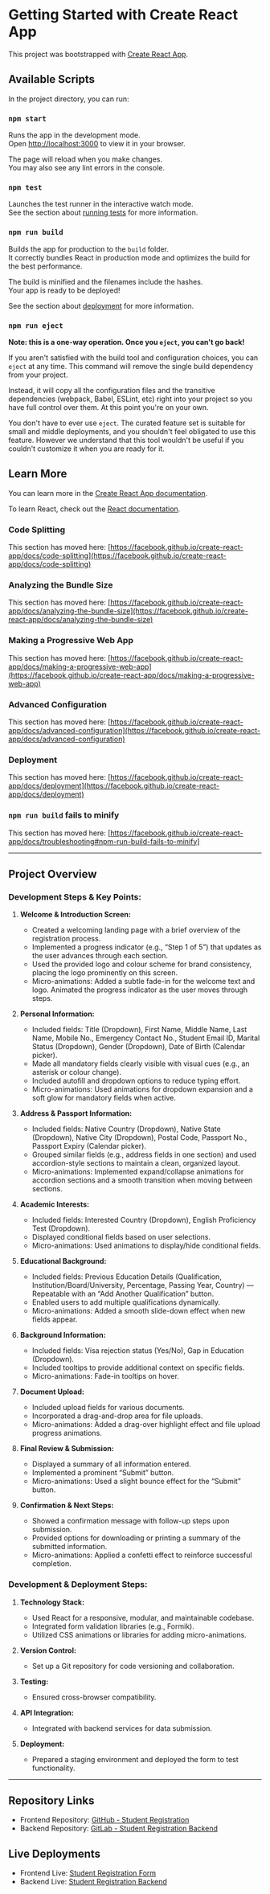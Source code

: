 # Getting Started with Create React App

This project was bootstrapped with [Create React App](https://github.com/facebook/create-react-app).

## Available Scripts

In the project directory, you can run:

### `npm start`

Runs the app in the development mode.\
Open [http://localhost:3000](http://localhost:3000) to view it in your browser.

The page will reload when you make changes.\
You may also see any lint errors in the console.

### `npm test`

Launches the test runner in the interactive watch mode.\
See the section about [running tests](https://facebook.github.io/create-react-app/docs/running-tests) for more information.

### `npm run build`

Builds the app for production to the `build` folder.\
It correctly bundles React in production mode and optimizes the build for the best performance.

The build is minified and the filenames include the hashes.\
Your app is ready to be deployed!

See the section about [deployment](https://facebook.github.io/create-react-app/docs/deployment) for more information.

### `npm run eject`

**Note: this is a one-way operation. Once you `eject`, you can't go back!**

If you aren't satisfied with the build tool and configuration choices, you can `eject` at any time. This command will remove the single build dependency from your project.

Instead, it will copy all the configuration files and the transitive dependencies (webpack, Babel, ESLint, etc) right into your project so you have full control over them. At this point you're on your own.

You don't have to ever use `eject`. The curated feature set is suitable for small and middle deployments, and you shouldn't feel obligated to use this feature. However we understand that this tool wouldn't be useful if you couldn't customize it when you are ready for it.

## Learn More

You can learn more in the [Create React App documentation](https://facebook.github.io/create-react-app/docs/getting-started).

To learn React, check out the [React documentation](https://reactjs.org/).

### Code Splitting

This section has moved here: [https://facebook.github.io/create-react-app/docs/code-splitting](https://facebook.github.io/create-react-app/docs/code-splitting)

### Analyzing the Bundle Size

This section has moved here: [https://facebook.github.io/create-react-app/docs/analyzing-the-bundle-size](https://facebook.github.io/create-react-app/docs/analyzing-the-bundle-size)

### Making a Progressive Web App

This section has moved here: [https://facebook.github.io/create-react-app/docs/making-a-progressive-web-app](https://facebook.github.io/create-react-app/docs/making-a-progressive-web-app)

### Advanced Configuration

This section has moved here: [https://facebook.github.io/create-react-app/docs/advanced-configuration](https://facebook.github.io/create-react-app/docs/advanced-configuration)

### Deployment

This section has moved here: [https://facebook.github.io/create-react-app/docs/deployment](https://facebook.github.io/create-react-app/docs/deployment)

### `npm run build` fails to minify

This section has moved here: [https://facebook.github.io/create-react-app/docs/troubleshooting#npm-run-build-fails-to-minify]

---

## Project Overview

### Development Steps & Key Points:
1. **Welcome & Introduction Screen:** 
   - Created a welcoming landing page with a brief overview of the registration process.
   - Implemented a progress indicator (e.g., “Step 1 of 5”) that updates as the user advances through each section.
   - Used the provided logo and colour scheme for brand consistency, placing the logo prominently on this screen.
   - Micro-animations: Added a subtle fade-in for the welcome text and logo. Animated the progress indicator as the user moves through steps.
  
2. **Personal Information:** 
   - Included fields: Title (Dropdown), First Name, Middle Name, Last Name, Mobile No., Emergency Contact No., Student Email ID, Marital Status (Dropdown), Gender (Dropdown), Date of Birth (Calendar picker).
   - Made all mandatory fields clearly visible with visual cues (e.g., an asterisk or colour change).
   - Included autofill and dropdown options to reduce typing effort.
   - Micro-animations: Used animations for dropdown expansion and a soft glow for mandatory fields when active.

3. **Address & Passport Information:**
   - Included fields: Native Country (Dropdown), Native State (Dropdown), Native City (Dropdown), Postal Code, Passport No., Passport Expiry (Calendar picker).
   - Grouped similar fields (e.g., address fields in one section) and used accordion-style sections to maintain a clean, organized layout.
   - Micro-animations: Implemented expand/collapse animations for accordion sections and a smooth transition when moving between sections.

4. **Academic Interests:**
   - Included fields: Interested Country (Dropdown), English Proficiency Test (Dropdown).
   - Displayed conditional fields based on user selections.
   - Micro-animations: Used animations to display/hide conditional fields.

5. **Educational Background:**
   - Included fields: Previous Education Details (Qualification, Institution/Board/University, Percentage, Passing Year, Country) — Repeatable with an “Add Another Qualification” button.
   - Enabled users to add multiple qualifications dynamically.
   - Micro-animations: Added a smooth slide-down effect when new fields appear.

6. **Background Information:**
   - Included fields: Visa rejection status (Yes/No), Gap in Education (Dropdown).
   - Included tooltips to provide additional context on specific fields.
   - Micro-animations: Fade-in tooltips on hover.

7. **Document Upload:**
   - Included upload fields for various documents.
   - Incorporated a drag-and-drop area for file uploads.
   - Micro-animations: Added a drag-over highlight effect and file upload progress animations.

8. **Final Review & Submission:**
   - Displayed a summary of all information entered.
   - Implemented a prominent “Submit” button.
   - Micro-animations: Used a slight bounce effect for the “Submit” button.

9. **Confirmation & Next Steps:**
   - Showed a confirmation message with follow-up steps upon submission.
   - Provided options for downloading or printing a summary of the submitted information.
   - Micro-animations: Applied a confetti effect to reinforce successful completion.

### Development & Deployment Steps:
1. **Technology Stack:** 
   - Used React for a responsive, modular, and maintainable codebase.
   - Integrated form validation libraries (e.g., Formik).
   - Utilized CSS animations or libraries for adding micro-animations.

2. **Version Control:**
   - Set up a Git repository for code versioning and collaboration.

3. **Testing:**
   - Ensured cross-browser compatibility.

4. **API Integration:**
   - Integrated with backend services for data submission.

5. **Deployment:**
   - Prepared a staging environment and deployed the form to test functionality.

---

## Repository Links
- Frontend Repository: [GitHub - Student Registration](https://github.com/KashifTawakkali/Student_register)
- Backend Repository: [GitLab - Student Registration Backend](https://gitlab.com/KashifTawakkali/register_backend)

## Live Deployments
- Frontend Live: [Student Registration Form](https://student-register-eight.vercel.app/)
- Backend Live: [Student Registration Backend](https://register-backend-silk.vercel.app/)
